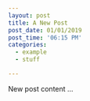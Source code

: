 ```yaml
---
layout: post
title: A New Post
post_date: 01/01/2019
post_time: '06:15 PM'
categories:
  - example
  - stuff

---
```







New post content ...






